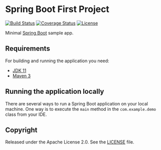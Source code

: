 # Spring Boot First Project

[![Build Status](https://travis-ci.org/codecentric/springboot-sample-app.svg?branch=master)](https://github.com/Darkrove/springBootFirstProject)
[![Coverage Status](https://coveralls.io/repos/github/codecentric/springboot-sample-app/badge.svg?branch=master)]()
[![License](http://img.shields.io/:license-apache-blue.svg)](http://www.apache.org/licenses/LICENSE-2.0.html)

Minimal [Spring Boot](http://projects.spring.io/spring-boot/) sample app.

## Requirements

For building and running the application you need:

- [JDK 11](https://www.oracle.com/java/technologies/downloads/#java11-windows)
- [Maven 3](https://maven.apache.org)

## Running the application locally

There are several ways to run a Spring Boot application on your local machine. One way is to execute the `main` method in the `com.example.demo` class from your IDE.

## Copyright

Released under the Apache License 2.0. See the [LICENSE](https://www.apache.org/licenses/LICENSE-2.0) file.
